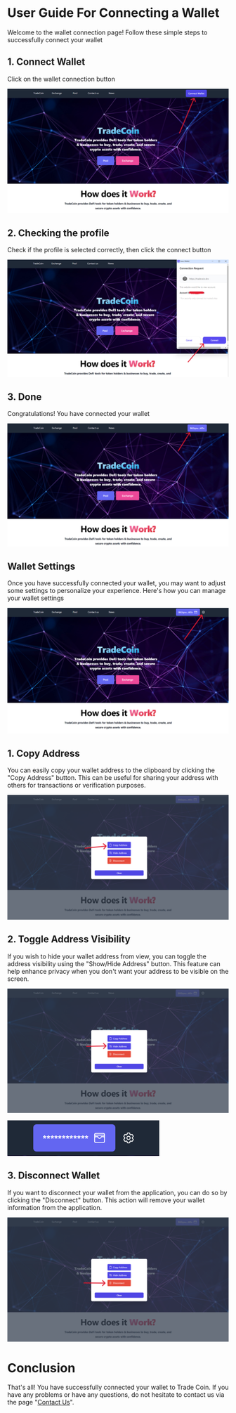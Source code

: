 # User Guide For Connecting a Wallet

Welcome to the wallet connection page! Follow these simple steps to successfully connect your wallet

## 1. Connect Wallet

Click on the wallet connection button

![button](./connectwalletimages/1.png)

## 2. Checking the profile

Check if the profile is selected correctly, then click the connect button

![button](./connectwalletimages/2.png)

## 3. Done

Congratulations! You have connected your wallet

![button](./connectwalletimages/3.png)

## Wallet Settings

Once you have successfully connected your wallet, you may want to adjust some settings to personalize your experience. Here's how you can manage your wallet settings

![button](./connectwalletimages/4.png)

## 1. Copy Address

You can easily copy your wallet address to the clipboard by clicking the "Copy Address" button. This can be useful for sharing your address with others for transactions or verification purposes.

![Copy Address](./connectwalletimages/copyaddress.png)

## 2. Toggle Address Visibility

If you wish to hide your wallet address from view, you can toggle the address visibility using the "Show/Hide Address" button. This feature can help enhance privacy when you don't want your address to be visible on the screen.

![Toggle Address Visibility](./connectwalletimages/togglevisibility.png)

![Toggle Address Visibility](./connectwalletimages/hide.png)

## 3. Disconnect Wallet

If you want to disconnect your wallet from the application, you can do so by clicking the "Disconnect" button. This action will remove your wallet information from the application.

![Disconnect Wallet](./connectwalletimages/disconnectwallet.png)

# Conclusion

That's all! You have successfully connected your wallet to Trade Coin. If you have any problems or have any questions, do not hesitate to contact us via the page "[Contact Us](./howdoesitwork/contact-us-page.md)".
